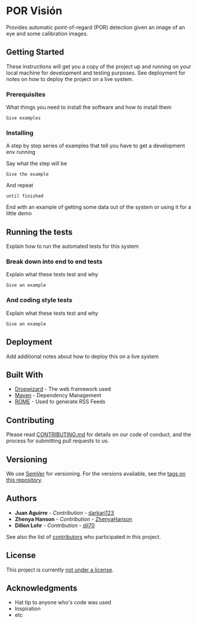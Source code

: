 # POR Visión

Provides automatic point-of-regard (POR) detection given an image of an eye and some calibration images.

## Getting Started

These instructions will get you a copy of the project up and running on your local machine for development and testing purposes. See deployment for notes on how to deploy the project on a live system.

### Prerequisites

What things you need to install the software and how to install them

```
Give examples
```

### Installing

A step by step series of examples that tell you have to get a development env running

Say what the step will be

```
Give the example
```

And repeat

```
until finished
```

End with an example of getting some data out of the system or using it for a little demo

## Running the tests

Explain how to run the automated tests for this system

### Break down into end to end tests

Explain what these tests test and why

```
Give an example
```

### And coding style tests

Explain what these tests test and why

```
Give an example
```

## Deployment

Add additional notes about how to deploy this on a live system

## Built With

* [Dropwizard](http://www.dropwizard.io/1.0.2/docs/) - The web framework used
* [Maven](https://maven.apache.org/) - Dependency Management
* [ROME](https://rometools.github.io/rome/) - Used to generate RSS Feeds

## Contributing

Please read [CONTRIBUTING.md](https://gist.github.com/PurpleBooth/b24679402957c63ec426) for details on our code of conduct, and the process for submitting pull requests to us.

## Versioning

We use [SemVer](http://semver.org/) for versioning. For the versions available, see the [tags on this repository](https://github.com/your/project/tags). 

## Authors

* **Juan Aguirre** - *Contribution* - [darkari123](https://github.com/darkari123)
* **Zhenya Hanson** - *Contribution* - [ZhenyaHanson](https://github.com/ZhenyaHanson)
* **Dillon Lohr** - *Contribution* - [djl70](https://github.com/djl70)

See also the list of [contributors](https://github.com/your/project/contributors) who participated in this project.

## License

This project is currently [not under a license](https://choosealicense.com/no-permission/).

## Acknowledgments

* Hat tip to anyone who's code was used
* Inspiration
* etc
